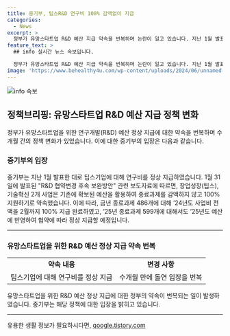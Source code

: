 ```yaml
---
title: 중기부, 팁스R&D 연구비 100% 감액없이 지급
categories:
  - News
excerpt: >
  정부가 유망스타트업 R&D 예산 지급 약속을 번복하며 논란이 일고 있습니다. 지난 1월 발표한 대로 팁스기업에 대해 연구비를 정상 지급하겠다고 약속했지만, 이에 대한 입장을 번복하면서 혼란이 가중되고 있습니다. 1월에는 종료과제 486개에 대한 24년도 사업비 전액을 2월까지 100% 지급했고, 25년 종료과제 599개에 대해서도 25년도 예산에 반영하여 협약에 따라 정상 지급할 예정이었습니다.
feature_text: >
  ## info 실시간 뉴스 속보입니다.

  정부가 유망스타트업 R&D 예산 지급 약속을 번복하며 논란이 일고 있습니다. 지난 1월 발표한 대로 팁스기업에 대해 연구비를 정상 지급하겠다고 약속했지만, 이에 대한 입장을 번복하면서 혼란이 가중되고 있습니다. 1월에는 종료과제 486개에 대한 24년도 사업비 전액을 2월까지 100% 지급했고, 25년 종료과제 599개에 대해서도 25년도 예산에 반영하여 협약에 따라 정상 지급할 예정이었습니다.
image: 'https://www.behealthy4u.com/wp-content/uploads/2024/06/unnamed-file.png'
---
```


<p><img src="https://www.behealthy4u.com/wp-content/uploads/2024/06/unnamed-file.png" alt="info 속보" /></p>

<h2 data-ke-size="size26">정책브리핑: 유망스타트업 R&D 예산 지급 정책 변화</h2>

<p data-ke-size="size16">정부가 유망스타트업을 위한 연구개발(R&D) 예산 정상 지급에 대한 약속을 번복하며 수개월 간의 정책 변화가 있었습니다. 이에 대한 중기부의 입장은 다음과 같습니다.</p>

<h3>중기부의 입장</h3>

<p data-ke-size="size16">중기부는 지난 1월 발표한 대로 팁스기업에 대해 연구비를 정상 지급하였습니다. 1월 31일에 발표된 "R&D 협약변경 후속 보완방안" 관련 보도자료에 따르면, 창업성장(팁스), 기술혁신 2개 사업은 기존에 확보된 예산을 활용하여 종료과제를 감액하지 않고 100% 지원하기로 약속했습니다. 이에 따라, 금년 종료과제 486개에 대해 ’24년도 사업비 전액을 2월까지 100% 지급 완료하였고, ’25년 종료과제 599개에 대해서도 ’25년도 예산에 반영하여 협약에 따라 정상 지급할 예정입니다.</p>

<hr>

<h3>유망스타트업을 위한 R&D 예산 정상 지급 약속 번복</h3>

<table>
  <tr>
    <td style="text-align: center; height: 17px;"><b>약속 내용</b></td>
    <td style="text-align: center; height: 17px;"><b>변경 사항</b></td>
  </tr>
  <tr>
    <td>팁스기업에 대해 연구비를 정상 지급</td>
    <td>수개월 만에 돌연 입장을 번복</td>
  </tr>
</table>

<p data-ke-size="size16">유망스타트업을 위한 R&D 예산 정상 지급에 대한 정부의 약속이 번복되는 일이 발생하였습니다. 중기부는 해당 정책에 대한 입장을 밝히고 있습니다.</p>

<hr>
유용한 생활 정보가 필요하시다면, <a href="https://qoogle.tistory.com" rel="dofollow">qoogle.tistory.com</a>


